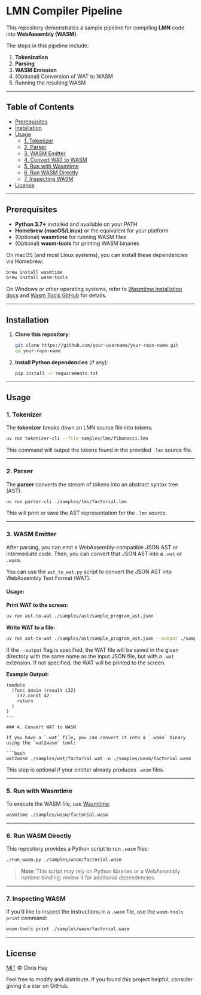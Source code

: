 # LMN Compiler Pipeline
This repository demonstrates a sample pipeline for compiling **LMN** code into **WebAssembly (WASM)**. 

The steps in this pipeline include:

1. **Tokenization**  
2. **Parsing**  
3. **WASM Emission**  
4. (Optional) Conversion of WAT to WASM  
5. Running the resulting WASM

---

## Table of Contents

- [Prerequisites](#prerequisites)
- [Installation](#installation)
- [Usage](#usage)
  - [1. Tokenizer](#1-tokenizer)
  - [2. Parser](#2-parser)
  - [3. WASM Emitter](#3-wasm-emitter)
  - [4. Convert WAT to WASM](#4-convert-wat-to-wasm)
  - [5. Run with Wasmtime](#5-run-with-wasmtime)
  - [6. Run WASM Directly](#6-run-wasm-directly)
  - [7. Inspecting WASM](#7-inspecting-wasm)
- [License](#license)

---

## Prerequisites

- **Python 3.7+** installed and available on your PATH  
- **Homebrew (macOS/Linux)** or the equivalent for your platform  
- (Optional) **wasmtime** for running WASM files  
- (Optional) **wasm-tools** for printing WASM binaries

On macOS (and most Linux systems), you can install these dependencies via Homebrew:
```bash
brew install wasmtime
brew install wasm-tools
```
On Windows or other operating systems, refer to [Wasmtime installation docs](https://wasmtime.dev/) and [Wasm Tools GitHub](https://github.com/WebAssembly/wabt) for details.

---

## Installation

1. **Clone this repository**:
   ```bash
   git clone https://github.com/your-username/your-repo-name.git
   cd your-repo-name
   ```
2. **Install Python dependencies** (if any):
   ```bash
   pip install -r requirements.txt
   ```

---

## Usage

### 1. Tokenizer

The **tokenizer** breaks down an LMN source file into tokens.

```bash
uv run tokenizer-cli --file samples/lmn/fibonacci.lmn
```

This command will output the tokens found in the provided `.lmn` source file.

---

### 2. Parser

The **parser** converts the stream of tokens into an abstract syntax tree (AST).

```bash
uv run parser-cli ./samples/lmn/factorial.lmn
```

This will print or save the AST representation for the `.lmn` source.

---

### 3. WASM Emitter

After parsing, you can emit a WebAssembly-compatible JSON AST or intermediate code. Then, you can convert that JSON AST into a `.wat` or `.wasm`.  

You can use the `ast_to_wat.py` script to convert the JSON AST into WebAssembly Text Format (WAT).  

#### Usage:

**Print WAT to the screen:**
```bash
uv run ast-to-wat ./samples/ast/sample_program_ast.json
```

**Write WAT to a file:**
```bash
uv run ast-to-wat ./samples/ast/sample_program_ast.json --output ./samples/wat/
```

If the `--output` flag is specified, the WAT file will be saved in the given directory with the same name as the input JSON file, but with a `.wat` extension. If not specified, the WAT will be printed to the screen.  

**Example Output:**
```wat
(module
  (func $main (result i32)
    i32.const 42
    return
  )
)
---

### 4. Convert WAT to WASM

If you have a `.wat` file, you can convert it into a `.wasm` binary using the `wat2wasm` tool:

```bash
wat2wasm ./samples/wat/factorial.wat -o ./samples/wasm/factorial.wasm
```

This step is optional if your emitter already produces `.wasm` files.

---

### 5. Run with Wasmtime

To execute the WASM file, use [Wasmtime](https://wasmtime.dev/):

```bash
wasmtime ./samples/wasm/factorial.wasm
```

---

### 6. Run WASM Directly

This repository provides a Python script to run `.wasm` files:

```bash
./run_wasm.py ./samples/wasm/factorial.wasm
```

> **Note**: This script may rely on Python libraries or a WebAssembly runtime binding; review it for additional dependencies.

---

### 7. Inspecting WASM

If you’d like to inspect the instructions in a `.wasm` file, use the `wasm-tools print` command:

```bash
wasm-tools print ./samples/wasm/factorial.wasm
```

---

## License

[MIT](LICENSE) © Chris Hay 

Feel free to modify and distribute. If you found this project helpful, consider giving it a star on GitHub.

